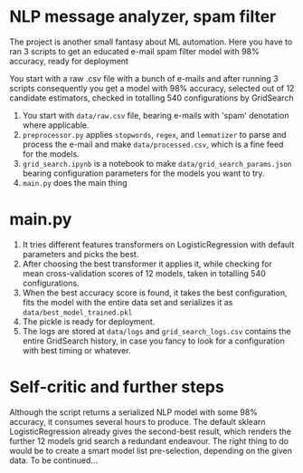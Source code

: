 # NLP message analyzer, spam filter

The project is another small fantasy about ML automation. 
Here you have to ran 3 scripts to get an educated e-mail spam filter model with 98% accuracy, ready for deployment 

You start with a raw .csv file with a bunch of e-mails and after running
3 scripts consequently you get a model with 98% accuracy, selected out of 12 candidate estimators,
checked in totalling 540 configurations by GridSearch 

1. You start with `data/raw.csv` file, bearing e-mails with 'spam' denotation where applicable.
2. `preprocessor.py` applies `stopwords`, `regex`, and `lemmatizer` to parse and process the e-mail and make `data/processed.csv`, which is a fine feed for the models. 
3. `grid_search.ipynb` is a notebook to make `data/grid_search_params.json` bearing configuration parameters for the models you want to try.
4. `main.py` does the main thing

# main.py
1. It tries different features transformers on LogisticRegression with default parameters and picks the best.
2. After choosing the best transformer it applies it, while checking for mean cross-validation scores of 12 models, taken in totalling 540 configurations.
3. When the best accuracy score is found, it takes the best configuration, fits the model with the entire data set and serializes it as `data/best_model_trained.pkl`
4. The pickle is ready for deployment.
5. The logs are stored at `data/logs` and `grid_search_logs.csv` contains the entire GridSearch history, in case you fancy to look for a configuration with best timing or whatever.

# Self-critic and further steps

Although the script returns a serialized NLP model with some 98% accuracy, it consumes several hours to produce.
The default sklearn LogisticRegression already gives the second-best result, which renders the further 12 models grid search a redundant endeavour.
The right thing to do would be to create a smart model list pre-selection, depending on the given data.
To be continued...